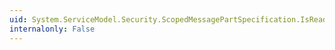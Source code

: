 ```yaml
---
uid: System.ServiceModel.Security.ScopedMessagePartSpecification.IsReadOnly
internalonly: False
---
```

